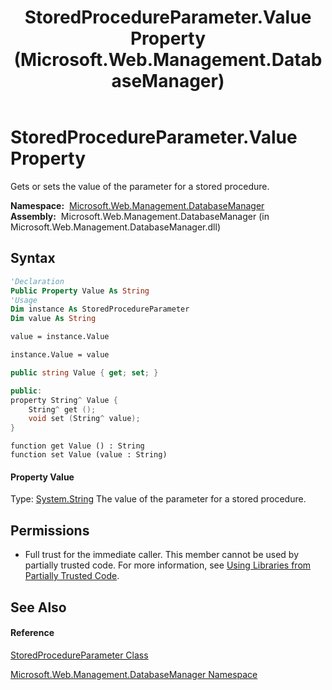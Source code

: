 ﻿---
title: StoredProcedureParameter.Value Property  (Microsoft.Web.Management.DatabaseManager)
TOCTitle: Value Property
ms:assetid: P:Microsoft.Web.Management.DatabaseManager.StoredProcedureParameter.Value
ms:mtpsurl: https://msdn.microsoft.com/en-us/library/microsoft.web.management.databasemanager.storedprocedureparameter.value(v=VS.90)
ms:contentKeyID: 20476805
ms.date: 05/02/2012
mtps_version: v=VS.90
f1_keywords:
- Microsoft.Web.Management.DatabaseManager.StoredProcedureParameter.Value
- Microsoft.Web.Management.DatabaseManager.StoredProcedureParameter.get_Value
- Microsoft.Web.Management.DatabaseManager.StoredProcedureParameter.set_Value
dev_langs:
- CSharp
- JScript
- VB
- c++
api_location:
- Microsoft.Web.Management.DatabaseManager.dll
api_name:
- Microsoft.Web.Management.DatabaseManager.StoredProcedureParameter.get_Value
- Microsoft.Web.Management.DatabaseManager.StoredProcedureParameter.set_Value
- Microsoft.Web.Management.DatabaseManager.StoredProcedureParameter.Value
api_type:
- Managed
topic_type:
- apiref
- kbSyntax
product_family_name: VS
ROBOTS: INDEX,FOLLOW
---

# StoredProcedureParameter.Value Property

Gets or sets the value of the parameter for a stored procedure.

**Namespace:**  [Microsoft.Web.Management.DatabaseManager](microsoft-web-management-databasemanager-namespace.md)  
**Assembly:**  Microsoft.Web.Management.DatabaseManager (in Microsoft.Web.Management.DatabaseManager.dll)

## Syntax

``` vb
'Declaration
Public Property Value As String
'Usage
Dim instance As StoredProcedureParameter
Dim value As String

value = instance.Value

instance.Value = value
```

``` csharp
public string Value { get; set; }
```

``` c++
public:
property String^ Value {
    String^ get ();
    void set (String^ value);
}
```

``` jscript
function get Value () : String
function set Value (value : String)
```

#### Property Value

Type: [System.String](https://msdn.microsoft.com/en-us/library/s1wwdcbf\(v=vs.90\))  
The value of the parameter for a stored procedure.  

## Permissions

  - Full trust for the immediate caller. This member cannot be used by partially trusted code. For more information, see [Using Libraries from Partially Trusted Code](https://msdn.microsoft.com/en-us/library/8skskf63\(v=vs.90\)).

## See Also

#### Reference

[StoredProcedureParameter Class](storedprocedureparameter-class-microsoft-web-management-databasemanager.md)

[Microsoft.Web.Management.DatabaseManager Namespace](microsoft-web-management-databasemanager-namespace.md)

